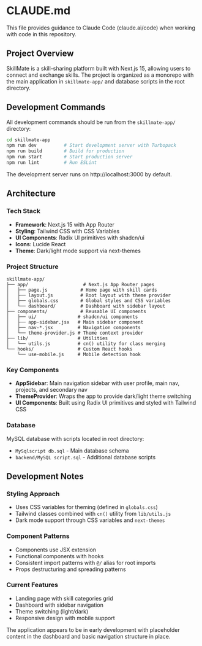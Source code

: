 # CLAUDE.md

This file provides guidance to Claude Code (claude.ai/code) when working with code in this repository.

## Project Overview

SkillMate is a skill-sharing platform built with Next.js 15, allowing users to connect and exchange skills. The project is organized as a monorepo with the main application in `skillmate-app/` and database scripts in the root directory.

## Development Commands

All development commands should be run from the `skillmate-app/` directory:

```bash
cd skillmate-app
npm run dev          # Start development server with Turbopack
npm run build        # Build for production
npm run start        # Start production server
npm run lint         # Run ESLint
```

The development server runs on http://localhost:3000 by default.

## Architecture

### Tech Stack
- **Framework**: Next.js 15 with App Router
- **Styling**: Tailwind CSS with CSS Variables
- **UI Components**: Radix UI primitives with shadcn/ui
- **Icons**: Lucide React
- **Theme**: Dark/light mode support via next-themes

### Project Structure
```
skillmate-app/
├── app/                    # Next.js App Router pages
│   ├── page.js            # Home page with skill cards
│   ├── layout.js          # Root layout with theme provider
│   ├── globals.css        # Global styles and CSS variables
│   └── dashboard/         # Dashboard with sidebar layout
├── components/            # Reusable UI components
│   ├── ui/               # shadcn/ui components
│   ├── app-sidebar.jsx   # Main sidebar component
│   ├── nav-*.jsx         # Navigation components
│   └── theme-provider.js # Theme context provider
├── lib/                  # Utilities
│   └── utils.js          # cn() utility for class merging
└── hooks/                # Custom React hooks
    └── use-mobile.js     # Mobile detection hook
```

### Key Components
- **AppSidebar**: Main navigation sidebar with user profile, main nav, projects, and secondary nav
- **ThemeProvider**: Wraps the app to provide dark/light theme switching
- **UI Components**: Built using Radix UI primitives and styled with Tailwind CSS

### Database
MySQL database with scripts located in root directory:
- `MySqlscript db.sql` - Main database schema
- `backend/MySQL script.sql` - Additional database scripts

## Development Notes

### Styling Approach
- Uses CSS variables for theming (defined in `globals.css`)
- Tailwind classes combined with `cn()` utility from `lib/utils.js`
- Dark mode support through CSS variables and `next-themes`

### Component Patterns
- Components use JSX extension
- Functional components with hooks
- Consistent import patterns with `@/` alias for root imports
- Props destructuring and spreading patterns

### Current Features
- Landing page with skill categories grid
- Dashboard with sidebar navigation
- Theme switching (light/dark)
- Responsive design with mobile support

The application appears to be in early development with placeholder content in the dashboard and basic navigation structure in place.